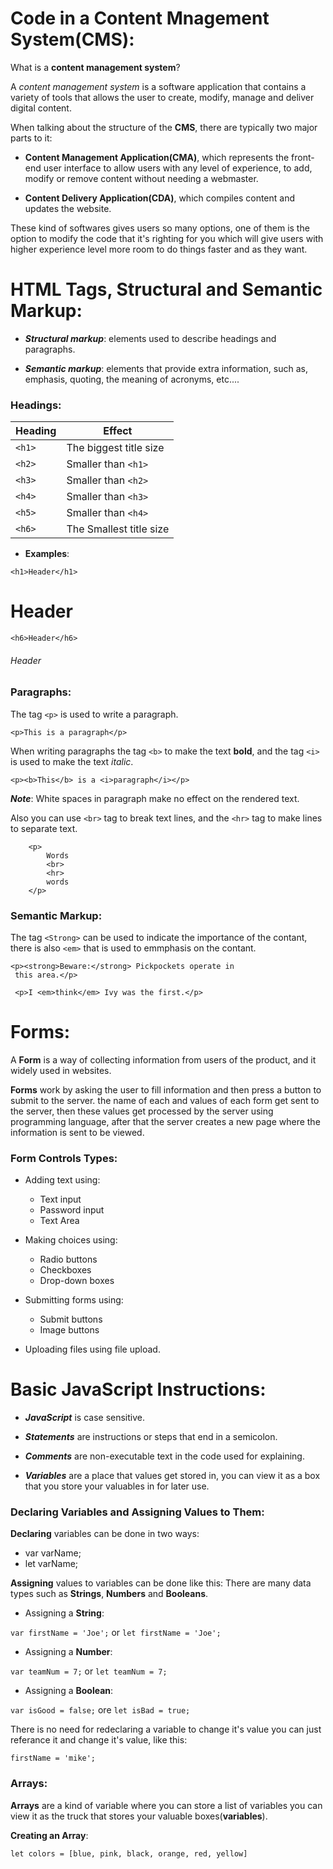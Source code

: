 # Code in a Content Mnagement System(CMS):

What is a **content management system**?

A *content management system* is a software application that contains a variety of tools that allows the user to create, modify, manage and deliver digital content.

When talking about the structure of the **CMS**, there are typically two major parts to it:
- **Content Management Application(CMA)**, which represents the front-end user interface to allow users with any level of experience, to add, modify or remove content without needing a webmaster.

- **Content Delivery Application(CDA)**, which compiles content and updates the website.

These kind of softwares gives users so many options, one of them is the option to modify the code that it's righting for you which will give users with higher experience level more room to do things faster and as they want.

# HTML Tags, Structural and Semantic Markup:

- ***Structural markup***: elements used to describe headings and paragraphs.

- ***Semantic markup***: elements that provide extra information, such as, emphasis, quoting, the meaning of acronyms, etc....

### Headings:

|Heading|Effect|
|-------|------|
|`<h1>`|The biggest title size|
|`<h2>`|Smaller than `<h1>`|
|`<h3>`|Smaller than `<h2>`|
|`<h4>`|Smaller than `<h3>`|
|`<h5>`|Smaller than `<h4>`|
|`<h6>`|The Smallest title size|

- **Examples**:

`<h1>Header</h1>`

# Header

`<h6>Header</h6>`

###### Header

### Paragraphs:
The tag `<p>` is used to write a paragraph.

`<p>This is a paragraph</p>`

When writing paragraphs the tag `<b>` to make the text **bold**, and the tag `<i>` is used to make the text *italic*.

`<p><b>This</b> is a <i>paragraph</i></p>`

***Note***: White spaces in paragraph make no effect on the rendered text.

Also you can use `<br>` tag to break text lines, and the `<hr>` tag to make lines to separate text.

```
    <p>
        Words 
        <br>
        <hr>
        words
    </p>
```

### Semantic Markup:

The tag `<Strong>` can be used to indicate the importance of the contant, there is also `<em>` that is used to emmphasis on the contant.

```
<p><strong>Beware:</strong> Pickpockets operate in
 this area.</p>

 <p>I <em>think</em> Ivy was the first.</p>
```

# Forms:

A **Form** is a way of collecting information from users of the product, and it widely used in websites.

**Forms** work by asking the user to fill information and then press a button to submit to the server. the name of each and values of each form get sent to the server, then these values get processed by the server using programming language, after that the server creates a new page where the information is sent to be viewed.  

### Form Controls Types:

- Adding text using:
    - Text input
    - Password input
    - Text Area

- Making choices using:
    - Radio buttons
    - Checkboxes
    - Drop-down boxes

- Submitting forms using:
    - Submit buttons
    - Image buttons

- Uploading files using file upload.

# Basic JavaScript Instructions:

- ***JavaScript*** is case sensitive. 

- ***Statements*** are instructions or steps that end in a semicolon.

- ***Comments*** are non-executable text in the code used for explaining.

- ***Variables*** are a place that values get stored in, you can view it as a box that you store your valuables in for later use.

### Declaring Variables and Assigning Values to Them:
**Declaring** variables can be done in two ways:

- var varName;
- let varName;

**Assigning** values to variables can be done like this:
There are many data types such as **Strings**, **Numbers** and **Booleans**.

- Assigning a **String**:

`var firstName = 'Joe';` or `let firstName = 'Joe';`

- Assigning a **Number**:

`var teamNum = 7;` or `let teamNum = 7;`

- Assigning a **Boolean**:

`var isGood = false;` ore `let isBad = true;`

There is no need for redeclaring a variable to change it's value you can just referance it and change it's value, like this:

`firstName = 'mike';`

### Arrays:
**Arrays** are a kind of variable where you can store a list of variables you can view it as the truck that stores your valuable boxes(**variables**).

**Creating an Array**:

`let colors = [blue, pink, black, orange, red, yellow]`










